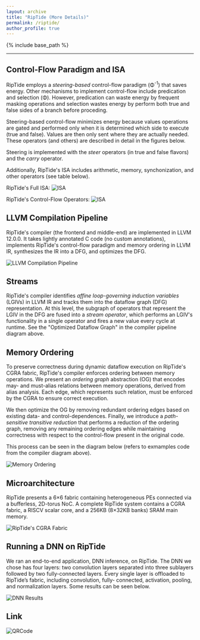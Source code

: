 ```yaml
---
layout: archive
title: "RipTide (More Details)"
permalink: /riptide/
author_profile: true
---
```


{% include base_path %}

---

## Control-Flow Paradigm and ISA

RipTide employs a <em>steering-based</em> control-flow paradigm (Φ<sup>-1</sup>) that saves energy. Other mechanisms
to implement control-flow include predication and selection (Φ). However, predication can waste energy by frequent
masking operations and selection wastes energy by perform both true and false sides of a branch before proceding.

Steering-based control-flow minimizes energy because values operations are gated and performed only when it is 
determined which side to execute (true and false). Values are then only sent where they are actually needed. These
operators (and others) are described in detail in the figures below.

Steering is implemented with the <em>steer</em> operators (in true and false flavors) and the <em>carry</em> operator.

Additionally, RipTide's ISA includes arithmetic, memory, synchonization, and other operators (see table below).

RipTide's Full ISA:
![ISA](https://sgh185.github.io/files/isa.png)

RipTide's Control-Flow Operators:
![ISA](https://sgh185.github.io/files/cfs.png)

## LLVM Compilation Pipeline

RipTide's compiler (the frontend and middle-end) are implemented in LLVM 12.0.0. It takes lightly annotated
C code (no custom annotations), implements RipTide's control-flow paradigm and memory ordering in LLVM IR,
synthesizes the IR into a DFG, and optimizes the DFG.

![LLVM Compilation Pipeline](https://sgh185.github.io/files/fabric.png)

## Streams

RipTide's compiler identifies <em>affine loop-governing induction variables</em> (LGIVs) in LLVM IR and tracks them into the dataflow graph (DFG)
representation. At this level, the subgraph of operators that represent the LGIV in the DFG are fused into a <em>stream operator</em>, which
performs an LGIV's functionality in a single operator and fires a new value every cycle at runtime. See the "Optimized Dataflow Graph"
in the compiler pipeline diagram above.

## Memory Ordering

To preserve correctness during dynamic dataflow execution on RipTide's CGRA fabric, RipTide's compiler enforces ordering between
memory operations. We present an <em>ordering graph</em> abstraction (OG) that encodes may- and must-alias relations between memory 
operations, derived from alias analysis. Each edge, which represents such relation, must be enforced by the CGRA to ensure 
correct execution. 

We then optimize the OG by removing redundant ordering edges based on existing data- and control-dependences. Finally, we introduce
a <em>path-sensitive transitive reduction</em> that performs a reduction of the ordering graph, removing any remaining ordering 
edges while maintaining correctness with respect to the control-flow present in the original code.

This process can be seen in the diagram below (refers to exmamples code from the compiler diagram above).

![Memory Ordering](https://sgh185.github.io/files/.png)


## Microarchitecture

RipTide presents a 6×6 fabric containing heterogeneous PEs connected via a bufferless, 2D-torus NoC. A complete RipTide system 
contains a CGRA fabric, a RISCV scalar core, and a 256KB (8×32KB banks) SRAM main memory.

![RipTide's CGRA Fabric](https://sgh185.github.io/files/fabric.png)

## Running a DNN on RipTide

We ran an end-to-end application, DNN inference, on RipTide. The DNN we chose has four layers: two convolution layers separated 
into three sublayers followed by two fully-connected layers. Every single layer is offloaded to RipTide’s fabric, including 
convolution, fully- connected, activation, pooling, and normalization layers. Some results can be seen below.

![DNN Results](https://sgh185.github.io/files/dnn-results.png)

## Link 
![QRCode](https://sgh185.github.io/files/frame.png)
